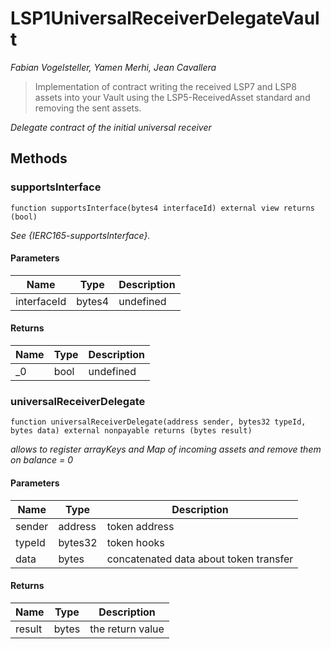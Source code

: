 # LSP1UniversalReceiverDelegateVault

*Fabian Vogelsteller, Yamen Merhi, Jean Cavallera*

> Implementation of contract writing the received LSP7 and LSP8 assets into your Vault using        the LSP5-ReceivedAsset standard and removing the sent assets.



*Delegate contract of the initial universal receiver*

## Methods

### supportsInterface

```solidity
function supportsInterface(bytes4 interfaceId) external view returns (bool)
```



*See {IERC165-supportsInterface}.*

#### Parameters

| Name | Type | Description |
|---|---|---|
| interfaceId | bytes4 | undefined

#### Returns

| Name | Type | Description |
|---|---|---|
| _0 | bool | undefined

### universalReceiverDelegate

```solidity
function universalReceiverDelegate(address sender, bytes32 typeId, bytes data) external nonpayable returns (bytes result)
```



*allows to register arrayKeys and Map of incoming assets and remove them on balance = 0*

#### Parameters

| Name | Type | Description |
|---|---|---|
| sender | address | token address
| typeId | bytes32 | token hooks
| data | bytes | concatenated data about token transfer

#### Returns

| Name | Type | Description |
|---|---|---|
| result | bytes | the return value




